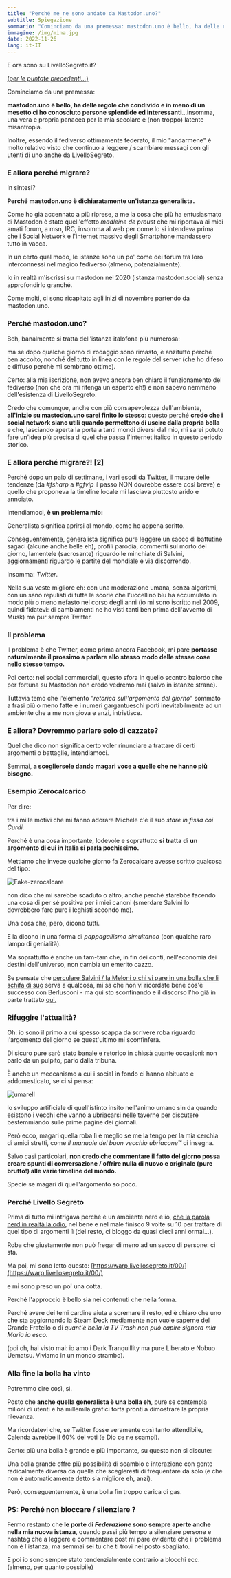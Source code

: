 ```yaml
---
title: "Perché me ne sono andato da Mastodon.uno?"
subtitle: Spiegazione
sommario: "Cominciamo da una premessa: mastodon.uno è bello, ha delle regole che condivido e in meno di un mesetto ci ho conosciuto persone splendide ed interessanti..."
immagine: /img/mina.jpg
date: 2022-11-26
lang: it-IT
---
```


E ora sono su LivelloSegreto.it?

[(_per le puntate precedenti..._)](/posts/ita/mastodon-migrazione)

Cominciamo da una premessa:

**mastodon.uno è bello, ha delle regole che condivido e in meno di un mesetto ci ho conosciuto persone splendide ed interessanti**...insomma, una vera e propria panacea per la mia secolare e (non troppo) latente misantropia.

Inoltre, essendo il fediverso ottimamente federato, il mio "andarmene" è molto relativo visto che continuo a leggere / scambiare messagi con gli utenti di uno anche da LivelloSegreto.

### E allora perché migrare?

In sintesi?

**Perché mastodon.uno è dichiaratamente un'istanza generalista.**

Come ho già accennato a più riprese, a me la cosa che più ha entusiasmato di Mastodon è stato quell'effetto _madleine de proust_ che mi riportava ai miei amati forum, a msn, IRC, insomma al web per come lo si intendeva prima che i Social Network e l'internet massivo degli Smartphone mandassero tutto in vacca.

In un certo qual modo, le istanze sono un po' come dei forum tra loro interconnessi nel magico fediverso (almeno, potenzialmente).

Io in realtà m'iscrissi su mastodon nel 2020 (istanza mastodon.social) senza approfondirlo granché.

Come molti, ci sono ricapitato agli inizi di novembre partendo da mastodon.uno.

### Perché mastodon.uno? 

Beh, banalmente si tratta dell'istanza italofona più numerosa:

ma se dopo qualche giorno di rodaggio sono rimasto, è anzitutto perché ben accolto, nonché del tutto in linea con le regole del server (che ho difeso e diffuso perchè mi sembrano ottime).

Certo: alla mia iscrizione, non avevo ancora ben chiaro il funzionamento del fediverso (non che ora mi ritenga un esperto eh!) e non sapevo nemmeno dell'esistenza di LivelloSegreto.

Credo che comunque, anche con più consapevolezza dell'ambiente, **all'inizio su mastodon.uno sarei finito lo stesso**: questo perché **credo che i social network siano utili quando permettono di uscire dalla propria bolla** e che, lasciando aperta la porta a tanti mondi diversi dal mio, mi sarei potuto fare un'idea più precisa di quel che passa l'internet italico in questo periodo storico.

### E allora perché migrare?! [2]

Perché dopo un paio di settimane, i vari esodi da Twitter, il mutare delle tendenze (da _#fsharp_ a _#gfvip_ il passo NON dovrebbe essere così breve) e quello che proponeva la timeline locale mi lasciava piuttosto arido e annoiato.

Intendiamoci, **è un problema mio:**

Generalista significa aprirsi al mondo, come ho appena scritto.

Conseguentemente, generalista significa pure leggere un sacco di battutine sagaci (alcune anche belle eh), profili parodia, commenti sul morto del giorno, lamentele (sacrosante) riguardo le minchiate di Salvini, aggiornamenti riguardo le partite del mondiale e via discorrendo.

Insomma: _Twitter_.

Nella sua veste migliore eh: con una moderazione umana, senza algoritmi, con un sano repulisti di tutte le scorie che l'uccellino blu ha accumulato in modo più o meno nefasto nel corso degli anni (io mi sono iscritto nel 2009, quindi fidatevi: di cambiamenti ne ho visti tanti ben prima dell'avvento di Musk) ma pur sempre Twitter.

### Il problema

Il problema è che Twitter, come prima ancora Facebook, mi pare **portasse naturalmente il prossimo a parlare allo stesso modo delle stesse cose nello stesso tempo.**

Poi certo: nei social commerciali, questo sfora in quello scontro balordo che per fortuna su Mastodon non credo vedremo mai (salvo in istanze strane).

Tuttavia temo che l'elemento _"retorica sull'argomento del giorno"_ sommato a frasi più o meno fatte e i numeri gargantueschi porti inevitabilmente ad un ambiente che a me non giova e anzi, intristisce.

### E allora? Dovremmo parlare solo di cazzate?

Quel che dico non significa certo voler rinunciare a trattare di certi argomenti o battaglie, intendiamoci. 

Semmai, **a scegliersele dando magari voce a quelle che ne hanno più bisogno.**

### Esempio Zerocalcarico

Per dire: 

tra i mille motivi che mi fanno adorare Michele c'è il suo _stare in fissa coi Curdi._

Perché è una cosa importante, lodevole e soprattutto **si tratta di un argomento di cui in Italia si parla pochissimo.**

Mettiamo che invece qualche giorno fa Zerocalcare avesse scritto qualcosa del tipo:

![Fake-zerocalcare](/img/fake-zerocalcare.jpg)


non dico che mi sarebbe scaduto o altro, anche perché starebbe facendo una cosa di per sé positiva per i miei canoni (smerdare Salvini lo dovrebbero fare pure i leghisti secondo me).

Una cosa che, però, dicono tutti.

E la dicono in una forma di _pappagallismo simultaneo_ (con qualche raro lampo di genialità).

Ma soprattutto è anche un tam-tam che, in fin dei conti, nell'economia dei destini dell'universo, non cambia un emerito cazzo.

Se pensate che [perculare Salvini / la Meloni o chi vi pare in una bolla che li schifa di suo](https://www.youtube.com/watch?v=j-WrzQ1a_CU) serva a qualcosa, mi sa che non vi ricordate bene cos'è successo con Berlusconi - ma qui sto sconfinando e il discorso l'ho già in parte trattato [qui.](https://www.andreacorinti.com/posts/ita/elezioni-politiche-2022/)

### Rifuggire l'attualità?

Oh: io sono il primo a cui spesso scappa da scrivere roba riguardo l'argomento del giorno se quest'ultimo mi sconfinfera.

Di sicuro pure sarò stato banale e retorico in chissà quante occasioni: non parlo da un pulpito, parlo dalla tribuna.

È anche un meccanismo a cui i social in fondo ci hanno abituato e addomesticato, se ci si pensa: 

![umarell](https://assiviarilucca.it/wp-content/uploads/2015/06/vecchietti.jpg)

lo sviluppo artificiale di quell'istinto insito nell'animo umano sin da quando esistono i vecchi che vanno a ubriacarsi nelle taverne per discutere bestemmiando sulle prime pagine dei giornali.

Però ecco, magari quella roba lì è meglio se me la tengo per la mia cerchia di amici stretti, come _il manuale del buon vecchio ubriacone™_ ci insegna.

Salvo casi particolari, **non credo che commentare il fatto del giorno possa creare spunti di conversazione / offrire nulla di nuovo e originale (pure brutto!) alle varie timeline del mondo.**

Specie se magari di quell'argomento so poco.

### Perché Livello Segreto

Prima di tutto mi intrigava perché è un ambiente nerd e io, [che la parola nerd in realtà la odio](https://livellosegreto.it/@xabacadabra/109389552232642384), nel bene e nel male finisco 9 volte su 10 per trattare di quel tipo di argomenti lì (del resto, ci bloggo da quasi dieci anni ormai...).

Roba che giustamente non può fregar di meno ad un sacco di persone: ci sta.

Ma poi, mi sono letto questo: [https://warp.livellosegreto.it/00/](https://warp.livellosegreto.it/00/)

e mi sono preso un po' una cotta.

Perché l'approccio è bello sia nei contenuti che nella forma.

Perché avere dei temi cardine aiuta a scremare il resto, ed è chiaro che uno che sta aggiornando la Steam Deck mediamente non vuole saperne del Grande Fratello o di _quant'è bella la TV Trash non può capire signora mia Maria io esco._ 

(poi oh, hai visto mai: io amo i Dark Tranquillity ma pure Liberato e Nobuo Uematsu. Viviamo in un mondo strambo).

### Alla fine la bolla ha vinto

Potremmo dire così, sì.

Posto che **anche quella generalista è una bolla eh**, pure se contempla milioni di utenti e ha millemila grafici torta pronti a dimostrare la propria rilevanza.

Ma ricordatevi che, se Twitter fosse veramente così tanto attendibile, Calenda avrebbe il 60% dei voti (e Dio ce ne scampi).

Certo: più una bolla è grande e più importante, su questo non si discute:

Una bolla grande offre più possibilità di scambio e interazione con gente radicalmente diversa da quella che scegleresti di frequentare da solo (e che non è automaticamente detto sia migliore eh, anzi).

Però, conseguentemente, è una bolla fin troppo carica di gas.

### PS: Perché non bloccare / silenziare ?

Fermo restanto che **le porte di _Federazione_ sono sempre aperte anche nella mia nuova istanza**, quando passi più tempo a silenziare persone e hashtag che a leggere e commentare post mi pare evidente che il problema non è l'istanza, ma semmai sei tu che ti trovi nel posto sbagliato.

E poi io sono sempre stato tendenzialmente contrario a blocchi ecc. (almeno, per quanto possibile)
